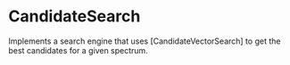 # CandidateSearch
Implements a search engine that uses [CandidateVectorSearch] to get the best candidates for a given spectrum.
